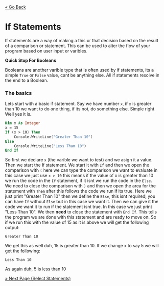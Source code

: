[« Go Back](..\varibles "Go Back")
<br/>

# If Statements

If statements are a way of making a this or that decision based on the result of a comparison or statement. This can be used to alter the flow of your program based on user input or varibles.

**Quick Stop For Booleans**

Booleans are another varible type that is often used by if statements, its a simple `True` or `False` value, cant be anything else. All if statements resolve in the end to a Boolean.

### The basics

Lets start with a basic if statement. Say we have number `x`, if `x` is greater than 10 we want to do one thing, if its not, do something else. Simple right. Well yes it is.

```vb
Dim x As Integer
x = 15
If (x > 10) Then
    Console.WriteLine("Greater Than 10")
Else
    Console.WriteLine("Less Than 10")
End If
```

So first we declare `x` (the varible we want to test) and we asign it a value.
Then we start the If statement. We start it with `If` and then we open the comparison with `(` here we can type the comparison we want to evaluate in this case we just use `x > 10` this means if the value of x is greater than 10 we run the code in the `If` statement, if it isnt we run the code in the `Else`. We need to close the comparison with `)` and then we open the area for the statement with `Then` after this follows the code we run if its true. Here we just print "Greater Than 10" then we define the `Else`, this isnt required, you can have `If` without `Else` but in this case we want it. Then we can give it the code we want it to run if the statement isnt true. In this case we just print "Less Than 10". We then **need** to close the statement with `End If`. This tells the program we are done with this statement and are ready to move on.
So if we run this with the value of 15 as it is above we will get the following output:

```
Greater Than 10
```

We get this as well duh, 15 is greater than 10. If we change x to say 5 we will get the following:

```
Less Than 10
```

As again duh, 5 is less than 10


[» Next Page (Select Statements)](..\select-statements "Next Page")
